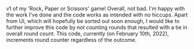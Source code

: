 v1 of my 'Rock, Paper or Scissors' game!
Overall, not bad. I'm happy with the work I've done and the code works as intended with no hiccups.
Apart from UI, which will hopefully be sorted out soon enough, I would like to further improve this code by not counting rounds that resulted with a tie in overall round count.
This code, currently (on February 10th, 2022), increments round counter regardless of the outcome. 
